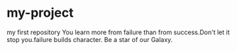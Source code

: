 # my-project
my first repository
You learn more from failure than from success.Don't let it stop you.failure builds character. Be a star of our Galaxy.
